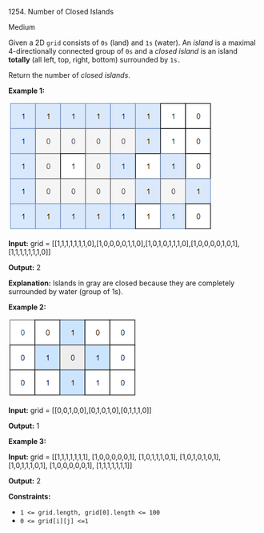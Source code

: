1254\. Number of Closed Islands

Medium

Given a 2D `grid` consists of `0s` (land) and `1s` (water). An _island_ is a maximal 4-directionally connected group of `0s` and a _closed island_ is an island **totally** (all left, top, right, bottom) surrounded by `1s.`

Return the number of _closed islands_.

**Example 1:**

![](sample_3_1610.png)

**Input:** grid = [[1,1,1,1,1,1,1,0],[1,0,0,0,0,1,1,0],[1,0,1,0,1,1,1,0],[1,0,0,0,0,1,0,1],[1,1,1,1,1,1,1,0]]

**Output:** 2

**Explanation:** Islands in gray are closed because they are completely surrounded by water (group of 1s).

**Example 2:**

![](sample_4_1610.png)

**Input:** grid = [[0,0,1,0,0],[0,1,0,1,0],[0,1,1,1,0]]

**Output:** 1

**Example 3:**

**Input:** grid = [[1,1,1,1,1,1,1], 
                   [1,0,0,0,0,0,1], 
                   [1,0,1,1,1,0,1], 
                   [1,0,1,0,1,0,1], 
                   [1,0,1,1,1,0,1], 
                   [1,0,0,0,0,0,1], 
                   [1,1,1,1,1,1,1]]

**Output:** 2

**Constraints:**

*   `1 <= grid.length, grid[0].length <= 100`
*   `0 <= grid[i][j] <=1`